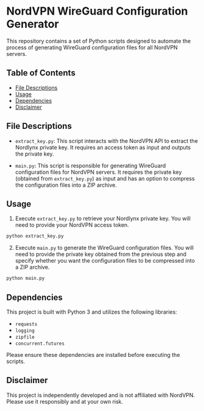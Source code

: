# NordVPN WireGuard Configuration Generator

This repository contains a set of Python scripts designed to automate the process of generating WireGuard configuration files for all NordVPN servers.

## Table of Contents

- [File Descriptions](#file-descriptions)
- [Usage](#usage)
- [Dependencies](#dependencies)
- [Disclaimer](#disclaimer)

## File Descriptions

- `extract_key.py`: This script interacts with the NordVPN API to extract the Nordlynx private key. It requires an access token as input and outputs the private key.

- `main.py`: This script is responsible for generating WireGuard configuration files for NordVPN servers. It requires the private key (obtained from `extract_key.py`) as input and has an option to compress the configuration files into a ZIP archive.

## Usage

1. Execute `extract_key.py` to retrieve your Nordlynx private key. You will need to provide your NordVPN access token.

```bash
python extract_key.py
```

2. Execute `main.py` to generate the WireGuard configuration files. You will need to provide the private key obtained from the previous step and specify whether you want the configuration files to be compressed into a ZIP archive.

```bash
python main.py
```

## Dependencies

This project is built with Python 3 and utilizes the following libraries:

- `requests`
- `logging`
- `zipfile`
- `concurrent.futures`

Please ensure these dependencies are installed before executing the scripts.

## Disclaimer

This project is independently developed and is not affiliated with NordVPN. Please use it responsibly and at your own risk.
